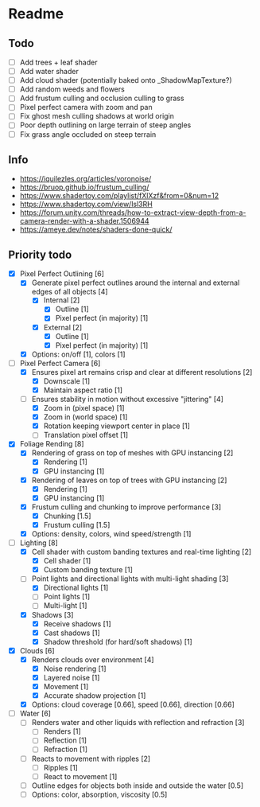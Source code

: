 ﻿# Readme

## Todo

- [ ] Add trees + leaf shader
- [ ] Add water shader
- [ ] Add cloud shader (potentially baked onto _ShadowMapTexture?)
- [ ] Add random weeds and flowers
- [ ] Add frustum culling and occlusion culling to grass
- [ ] Pixel perfect camera with zoom and pan
- [ ] Fix ghost mesh culling shadows at world origin
- [ ] Poor depth outlining on large terrain of steep angles
- [ ] Fix grass angle occluded on steep terrain

## Info

- <https://iquilezles.org/articles/voronoise/>
- <https://bruop.github.io/frustum_culling/>
- <https://www.shadertoy.com/playlist/fXlXzf&from=0&num=12>
- <https://www.shadertoy.com/view/lsl3RH>
- <https://forum.unity.com/threads/how-to-extract-view-depth-from-a-camera-render-with-a-shader.1506944>
- <https://ameye.dev/notes/shaders-done-quick/>

## Priority todo

- [x] Pixel Perfect Outlining [6]
  - [x] Generate pixel perfect outlines around the internal and external edges of all objects [4]
    - [x] Internal [2]
      - [x] Outline [1]
      - [x] Pixel perfect (in majority) [1]
    - [x] External [2]
      - [x] Outline [1]
      - [x] Pixel perfect (in majority) [1]
  - [x] Options: on/off [1], colors [1]
- [ ] Pixel Perfect Camera [6]
  - [x] Ensures pixel art remains crisp and clear at different resolutions [2]
    - [x] Downscale [1]
    - [x] Maintain aspect ratio [1]
  - [ ] Ensures stability in motion without excessive "jittering" [4]
    - [x] Zoom in (pixel space) [1]
    - [x] Zoom in (world space) [1]
    - [x] Rotation keeping viewport center in place [1]
    - [ ] Translation pixel offset [1]
- [x] Foliage Rending [8]
  - [x] Rendering of grass on top of meshes with GPU instancing [2]
    - [x] Rendering [1]
    - [x] GPU instancing [1]
  - [x] Rendering of leaves on top of trees with GPU instancing [2]
    - [x] Rendering [1]
    - [x] GPU instancing [1]
  - [x] Frustum culling and chunking to improve performance [3]
    - [x] Chunking [1.5]
    - [x] Frustum culling [1.5]
  - [x] Options: density, colors, wind speed/strength [1]
- [ ] Lighting [8]
  - [x] Cell shader with custom banding textures and real-time lighting [2]
    - [x] Cell shader [1]
    - [x] Custom banding texture [1]
  - [ ] Point lights and directional lights with multi-light shading [3]
    - [x] Directional lights [1]
    - [ ] Point lights [1]
    - [ ] Multi-light [1]
  - [x] Shadows [3]
    - [x] Receive shadows [1]
    - [x] Cast shadows [1]
    - [x] Shadow threshold (for hard/soft shadows) [1]
- [x] Clouds [6]
  - [x] Renders clouds over environment [4]
    - [x] Noise rendering [1]
    - [x] Layered noise [1]
    - [x] Movement [1]
    - [x] Accurate shadow projection [1]
  - [x] Options: cloud coverage [0.66], speed [0.66], direction [0.66]
- [ ] Water [6]
  - [ ] Renders water and other liquids with reflection and refraction [3]
    - [ ] Renders [1]
    - [ ] Reflection [1]
    - [ ] Refraction [1]
  - [ ] Reacts to movement with ripples [2]
    - [ ] Ripples [1]
    - [ ] React to movement [1]
  - [ ] Outline edges for objects both inside and outside the water [0.5]
  - [ ] Options: color, absorption, viscosity [0.5]
